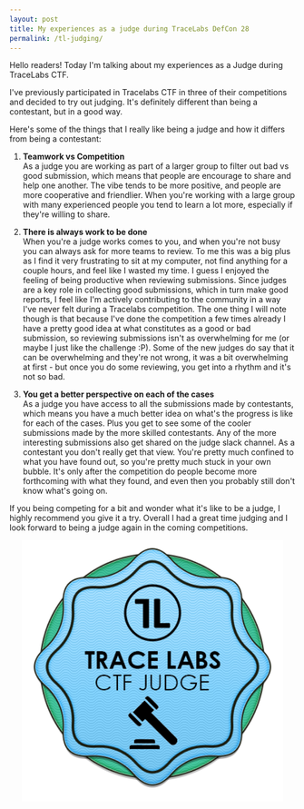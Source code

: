 ```yaml
---
layout: post
title: My experiences as a judge during TraceLabs DefCon 28 
permalink: /tl-judging/
---
```


Hello readers! Today I'm talking about my experiences as a Judge during TraceLabs CTF. 

I've previously participated in Tracelabs CTF in three of their competitions and decided to try out judging. It's definitely different than being a contestant, but in a good way.

Here's some of the things that I really like being a judge and how it differs from being a contestant:

1. **Teamwork vs Competition** \
As a judge you are working as part of a larger group to filter out bad vs good submission, which means that people are encourage to share and help one another. The vibe tends to be more positive, and people are more cooperative and friendlier. When you're working with a large group with many experienced people you tend to learn a lot more, especially if they're willing to share.

2. **There is always work to be done** \
When you're a judge works comes to you, and when you're not busy you can always ask for more teams to review. To me this was a big plus as I find it very frustrating to sit at my computer, not find anything for a couple hours, and feel like I wasted my time. I guess I enjoyed the feeling of being productive when reviewing submissions. Since judges are a key role in collecting good submissions, which in turn make good reports, I feel like I'm actively contributing to the community in a way I've never felt during a Tracelabs competition. The one thing I will note though is that because I've done the competition a few times already I have a pretty good idea at what constitutes as a good or bad submission, so reviewing submissions isn't as overwhelming for me (or maybe I just like the challenge :P). Some of the new judges do say that it can be overwhelming and they're not wrong, it was a bit overwhelming at first - but once you do some reviewing, you get into a rhythm and it's not so bad.

3. **You get a better perspective on each of the cases** \
As a judge you have access to all the submissions made by contestants, which means you have a much better idea on what's the progress is like for each of the cases. Plus you get to see some of the cooler submissions made by the more skilled contestants. Any of the more interesting submissions also get shared on the judge slack channel. As a contestant you don't really get that view. You're pretty much confined to what you have found out, so you're pretty much stuck in your own bubble. It's only after the competition do people become more forthcoming with what they found, and even then you probably still don't know what's going on.

If you being competing for a bit and wonder what it's like to be a judge, I highly recommend you give it a try. Overall I had a great time judging and I look forward to being a judge again in the coming competitions.

<p align="center">
  <img width="460" height="460" src="/images/tl-judge-cert.png">
</p>
